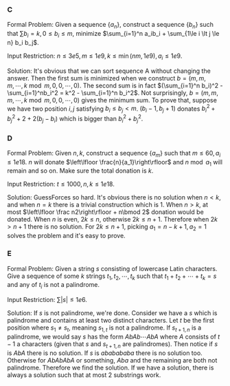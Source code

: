 ### C
Formal Problem:
Given a sequence $\{a_n\}$, construct a sequence $\{b_n\}$ such that $\sum b_i = k, 0 \le b_i \le m$, minimize $\sum_{i=1}^n a_ib_i + \sum_{1\le i \lt j \le n} b_i b_j$.

Input Restriction:
$n\le 3e5, m \le 1e9, k \le \min(nm, 1e9), a_i \le 1e9$.

Solution:
It's obvious that we can sort sequence A without changing the answer. Then the first sum is minimized when we construct $b = (m, m, m, \cdots, k \bmod m, 0, 0, \cdots, 0)$. The second sum is in fact $(\sum_{i=1}^n b_i)^2 - \sum_{i=1}^nb_i^2 = k^2 - \sum_{i=1}^n b_i^2$. Not surprisingly, $b = (m, m, m, \cdots, k \bmod m, 0, 0, \cdots, 0)$ gives the minimum sum. To prove that, suppose we have two position $i, j$ satisfying $b_i\le b_j \lt m$. $(b_i -1, b_j + 1)$ donates $b_i^2 + b_j^2 + 2 + 2 (b_j - b_i)$ which is bigger than $b_i^2 + b_j^2$.

### D
Formal Problem:
Given $n, k$, construct a sequence $\{a_m\}$ such that $m \le 60, a_i \le 1e18$. $n$ will donate $\left\lfloor \frac{n}{a_1}\right\rfloor$ and $n \bmod a_1$ will remain and so on. Make sure the total donation is $k$.

Input Restriction:
$t \le 1000, n, k \le 1e18$.

Solution:
GuessForces so hard. It's obvious there is no solution when $n \lt k$, and when $n = k$ there is a trivial construction which is 1. When $n \gt k$, at most $\left\lfloor \frac n2\right\rfloor + n\bmod 2$ donation would be donated. When $n$ is even, $2k \le n$, otherwise $2k\le n+1$. Therefore when $2k \gt n + 1$ there is no solution. For $2k \le n + 1$, picking $a_1 = n - k + 1, a_2 = 1$ solves the problem and it's easy to prove.

### E
Formal Problem:
Given a string $s$ consisting of lowercase Latin characters. Give a sequence of some $k$ strings $t_1, t_2, \cdots, t_k$ such that $t_1 + t_2 + \cdots + t_k = s$ and any of $t_i$ is not a palindrome.

Input Restriction:
$\sum |s| \le 1e6$.

Solution:
If $s$ is not palindrome, we're done. Consider we have a $s$ which is palindrome and contains at least two distinct characters. Let $t$ be the first position where $s_1 \not= s_t$, meaning $s_{1, t}$ is not a palindrome. If $s_{t + 1, n}$ is a palindrome, we would say $s$ has the form $AbAb\cdots AbA$ where $A$ consists of $t-1$ $\textsf{a}$ characters (given that $s$ and $s_{t+1, n}$ are palindromes). Then notice if $s$ is $AbA$ there is no solution. If $s$ is $ababababa$ there is no solution too. Otherwise for $AbAbAbA$ or something, $Aba$ and the remaining are both not palindrome. Therefore we find the solution. If we have a solution, there is always a solution such that at most 2 substrings work.
